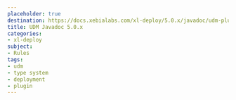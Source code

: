 ```yaml
---
placeholder: true
destination: https://docs.xebialabs.com/xl-deploy/5.0.x/javadoc/udm-plugin-api/index.html
title: UDM Javadoc 5.0.x
categories:
- xl-deploy
subject:
- Rules
tags:
- udm
- type system
- deployment
- plugin
---
```

